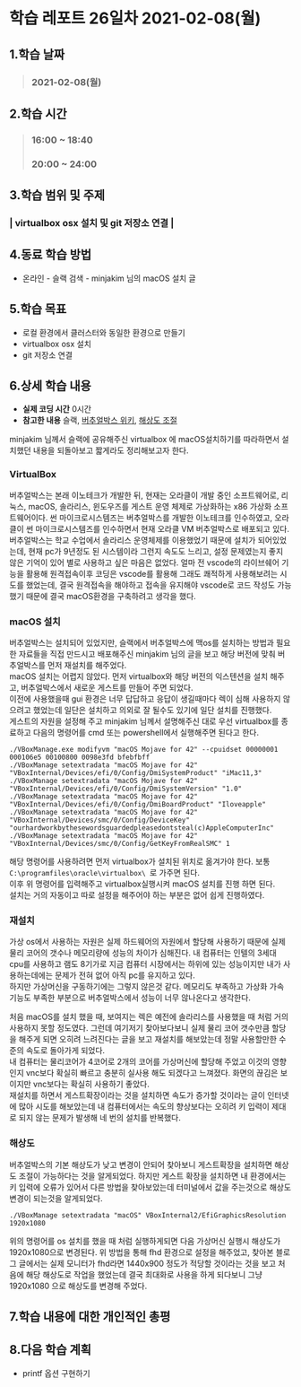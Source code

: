# 학습 레포트 26일차 2021-02-08(월)
## 1.학습 날짜
> ### 2021-02-08(월)
## 2.학습 시간
> ### 16:00 ~ 18:40
> ### 20:00 ~ 24:00
## 3.학습 범위 및 주제
### | virtualbox osx 설치 및 git 저장소 연결 |
## 4.동료 학습 방법
- 온라인 - 슬랙 검색 - minjakim 님의 macOS 설치 글
## 5.학습 목표
- 로컬 환경에서 클러스터와 동일한 환경으로 만들기
- virtualbox osx 설치
- git 저장소 연결
## 6.상세 학습 내용
- **실제 코딩 시간** 0시간
- **참고한 내용** 슬랙, [버추얼박스 위키](https://ko.wikipedia.org/wiki/%EB%B2%84%EC%B6%94%EC%96%BC%EB%B0%95%EC%8A%A4), [해상도 조절](https://www.nemonein.xyz/2019/01/1579/)

minjakim 님께서 슬랙에 공유해주신 virtualbox 에 macOS설치하기를 따라하면서 설치했던 내용을 되돌아보고 짧게라도 정리해보고자 한다.

### VirtualBox
버추얼박스는 본래 이노테크가 개발한 뒤, 현재는 오라클이 개발 중인 소프트웨어로, 리눅스, macOS, 솔라리스, 윈도우즈를 게스트 운영 체제로 가상화하는 x86 가상화 소프트웨어이다. 썬 마이크로시스템즈는 버추얼박스를 개발한 이노테크를 인수하였고, 오라클이 썬 마이크로시스템즈를 인수하면서 현재 오라클 VM 버추얼박스로 배포되고 있다.\
버추얼박스는 학교 수업에서 솔라리스 운영체제를 이용했었기 때문에 설치가 되어있었는데, 현재 pc가 9년정도 된 시스템이라 그런지 속도도 느리고, 설정 문제였는지 좋지 않은 기억이 있어 별로 사용하고 싶은 마음은 없었다. 얼마 전 vscode의 라이브쉐어 기능을 활용해 원격접속이후 코딩은 vscode를 활용해 그래도 쾌적하게 사용해보려는 시도를 했었는데, 결국 원격접속을 해야하고 접속을 유지해야 vscode로 코드 작성도 가능했기 때문에 결국 macOS환경을 구축하려고 생각을 했다.

### macOS 설치
버추얼박스는 설치되어 있었지만, 슬랙에서 버추얼박스에 맥os를 설치하는 방법과 필요한 자료들을 직접 만드시고 배포해주신 minjakim 님의 글을 보고 해당 버전에 맞춰 버추얼박스를 먼저 재설치를 해주었다.\
macOS 설치는 어렵지 않았다. 먼저 virtualbox와 해당 버전의 익스텐션을 설치 해주고, 버추얼박스에서 새로운 게스트를 만들어 주면 되었다.\
이전에 사용했을때 gui 환경은 너무 답답하고 응답이 생길때마다 렉이 심해 사용하지 않으려고 했었는데 일단은 설치하고 의외로 잘 될수도 있기에 일단 설치를 진행했다.\
게스트의 자원을 설정해 주고 minjakim 님께서 설명해주신 대로 우선 virtualbox를 종료하고 다음의 명령어를 cmd 또는 powershell에서 실행해주면 된다고 한다.
```
./VBoxManage.exe modifyvm "macOS Mojave for 42" --cpuidset 00000001 000106e5 00100800 0098e3fd bfebfbff
./VBoxManage setextradata "macOS Mojave for 42" "VBoxInternal/Devices/efi/0/Config/DmiSystemProduct" "iMac11,3"
./VBoxManage setextradata "macOS Mojave for 42" "VBoxInternal/Devices/efi/0/Config/DmiSystemVersion" "1.0"
./VBoxManage setextradata "macOS Mojave for 42" "VBoxInternal/Devices/efi/0/Config/DmiBoardProduct" "Iloveapple"
./VBoxManage setextradata "macOS Mojave for 42" "VBoxInternal/Devices/smc/0/Config/DeviceKey" "ourhardworkbythesewordsguardedpleasedontsteal(c)AppleComputerInc"
./VBoxManage setextradata "macOS Mojave for 42" "VBoxInternal/Devices/smc/0/Config/GetKeyFromRealSMC" 1
```
해당 명령어를 사용하려면 먼저 virtualbox가 설치된 위치로 옮겨가야 한다. 보통 `C:\programfiles\oracle\virtualbox\ `로 가주면 된다.\
이후 위 명령어를 입력해주고 virtualbox실행시켜 macOS 설치를 진행 하면 된다.\
설치는 거의 자동이고 따로 설정을 해주어야 하는 부분은 없어 쉽게 진행하였다.

### 재설치
가상 os에서 사용하는 자원은 실제 하드웨어의 자원에서 할당해 사용하기 때문에 실제 물리 코어의 갯수나 메모리량에 성능의 차이가 심해진다. 내 컴퓨터는 인텔의 3세대 cpu를 사용하고 램도 8기가로 지금 컴퓨터 시장에서는 하위에 있는 성능이지만 내가 사용하는데에는 문제가 전혀 없어 아직 pc를 유지하고 있다.\
하지만 가상머신을 구동하기에는 그렇지 않은것 같다. 메모리도 부족하고 가상화 가속 기능도 부족한 부분으로 버추얼박스에서 성능이 너무 않나온다고 생각한다.

처음 macOS를 설치 했을 때, 보여지는 렉은 예전에 솔라리스를 사용했을 때 처럼 거의 사용하지 못할 정도였다. 그런데 여기저기 찾아보다보니 실제 물리 코어 갯수만큼 할당을 해주게 되면 오히려 느려진다는 글을 보고 재설치를 해보았는데 정말 사용할만한 수준의 속도로 돌아가게 되었다.\
내 컴퓨터는 물리코어가 4코어로 2개의 코어를 가상머신에 할당해 주었고 이것의 영향인지 vnc보다 확실히 빠르고 충분히 실사용 해도 되겠다고 느껴졌다. 화면의 끊김은 보이지만 vnc보다는 확실히 사용하기 좋았다.\
재설치를 하면서 게스트확장이라는 것을 설치하면 속도가 증가할 것이라는 글이 인터넷에 많아 시도를 해보았는데 내 컴퓨터에서는 속도의 향상보다는 오히려 키 입력이 제대로 되지 않는 문제가 발생해 네 번의 설치를 반복했다.

### 해상도
버추얼박스의 기본 해상도가 낮고 변경이 안되어 찾아보니 게스트확장을 설치하면 해상도 조절이 가능하다는 것을 알게되었다. 하지만 게스트 확장을 설치하면 내 환경에서는 키 입력에 오류가 있어서 다른 방법을 찾아보았는데 터미널에서 값을 주는것으로 해상도 변경이 되는것을 알게되었다.
```
./VBoxManage setextradata "macOS" VBoxInternal2/EfiGraphicsResolution 1920x1080
```
위의 명령어를 os 설치를 했을 때 처럼 실행하게되면 다음 가상머신 실행시 해상도가 1920x1080으로 변경된다. 위 방법을 통해 fhd 환경으로 설정을 해주었고, 찾아본 블로그 글에서는 실제 모니터가 fhd라면 1440x900 정도가 적당할 것이라는 것을 보고 처음에 해당 해상도로 작업을 했었는데 결국 최대화로 사용을 하게 되다보니 그냥 1920x1080 으로 해상도를 변경해 주었다.

## 7.학습 내용에 대한 개인적인 총평
## 8.다음 학습 계획
- printf 옵션 구현하기